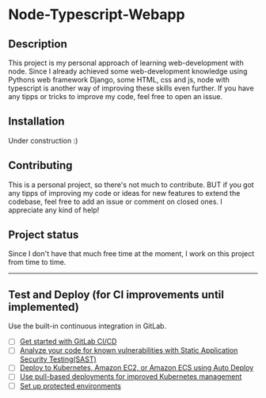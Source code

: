 # Node-Typescript-Webapp

## Description
This project is my personal approach of learning web-development with node. Since I already achieved some web-development knowledge using Pythons web framework Django, some HTML, css and js, node with typescript is another way of improving these skills even further. If you have any tipps or tricks to improve my code, feel free to open an issue.

## Installation
Under construction :)

## Contributing
This is a personal project, so there's not much to contribute. BUT if you got any tipps of improving my code or ideas for new features to extend the codebase, feel free to add an issue or comment on closed ones. I appreciate any kind of help!
## Project status
Since I don't have that much free time at the moment, I work on this project from time to time.

***

## Test and Deploy (for CI improvements until implemented)

Use the built-in continuous integration in GitLab.

- [ ] [Get started with GitLab CI/CD](https://docs.gitlab.com/ee/ci/quick_start/index.html)
- [ ] [Analyze your code for known vulnerabilities with Static Application Security Testing(SAST)](https://docs.gitlab.com/ee/user/application_security/sast/)
- [ ] [Deploy to Kubernetes, Amazon EC2, or Amazon ECS using Auto Deploy](https://docs.gitlab.com/ee/topics/autodevops/requirements.html)
- [ ] [Use pull-based deployments for improved Kubernetes management](https://docs.gitlab.com/ee/user/clusters/agent/)
- [ ] [Set up protected environments](https://docs.gitlab.com/ee/ci/environments/protected_environments.html)